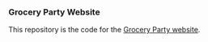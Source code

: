 ### Grocery Party Website

This repository is the code for the [Grocery Party website](http://groceryparty.org/).
